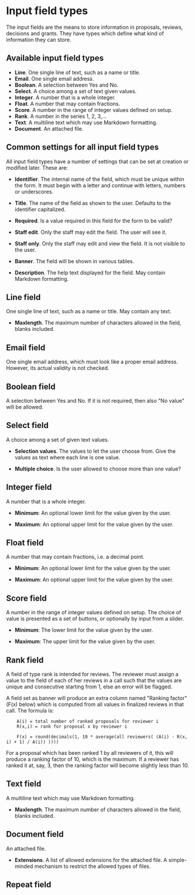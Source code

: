 # Input field types

The input fields are the means to store information in proposals, reviews, decisions and grants. They have types which define what kind of information they
can store.

## Available input field types

- **Line**. One single line of text, such as a name or title.
- **Email**. One single email address.
- **Boolean**. A selection between Yes and No.
- **Select**. A choice among a set of text given values.
- **Integer**. A number that is a whole integer.
- **Float**. A number that may contain fractions.
- **Score**. A number in the range of integer values defined on setup.
- **Rank**. A number in the series 1, 2, 3,...
- **Text**. A multiline text which may use Markdown formatting.
- **Document**. An attached file.

## Common settings for all input field types

All input field types have a number of settings that can be set at creation
or modified later. These are:

- **Identifier**. The internal name of the field, which must be unique within
  the form. It must begin with a letter and continue with letters,
  numbers or underscores.

- **Title**. The name of the field as shown to the user.
  Defaults to the identifier capitalized.

- **Required**. Is a value required in this field for the form to be valid?

- **Staff edit**. Only the staff may edit the field. The user will see it.

- **Staff only**. Only the staff may edit and view the field.
  It is not visible to the user.

- **Banner**. The field will be shown in various tables.

- **Description**. The help text displayed for the field.
   May contain Markdown formatting.

## Line field

One single line of text, such as a name or title. May contain any text.

- **Maxlength**. The maximum number of characters allowed in the
  field, blanks included.

## Email field

One single email address, which must look like a proper email
address. However, its actual validity is not checked.

## Boolean field

A selection between Yes and No. If it is not required, then also "No
value" will be allowed.

## Select field

A choice among a set of given text values.

- **Selection values**.  The values to let the user choose from. Give
  the values as text where each line is one value.

- **Multiple choice**. Is the user allowed to choose more than one value?

## Integer field

A number that is a whole integer.

- **Minimum**: An optional lower limit for the value given by the user.

- **Maximum**: An optional upper limit for the value given by the user.

## Float field

A number that may contain fractions, i.e. a decimal point.

- **Minimum**: An optional lower limit for the value given by the user.

- **Maximum**: An optional upper limit for the value given by the user.

## Score field

A number in the range of integer values defined on setup. The choice
of value is presented as a set of buttons, or optionally by input from
a slider.

- **Minimum**: The lower limit for the value given by the user.

- **Maximum**: The upper limit for the value given by the user.

## Rank field

A field of type rank is intended for reviews. The reviewer must assign
a value to the field of each of her reviews in a call such that the
values are unique and consecutive starting from 1, else an error will
be flagged.

A field set as banner will produce an extra column named "Ranking
factor" (F(x) below) which is computed from all values in finalized
reviews in that call. The formula is:

```
    A(i) = total number of ranked proposals for reviewer i
    R(x,i) = rank for proposal x by reviewer i

    F(x) = round(decimals(1, 10 * average(all reviewers( (A(i) - R(x, i) + 1) / A(i)) ))))
```

For a proposal which has been ranked 1 by all reviewers of it, this will produce
a ranking factor of 10, which is the maximum. If a reviewer has ranked it at,
say, 3, then the ranking factor will become slightly less than 10.

## Text field

A multiline text which may use Markdown formatting.

- **Maxlength**. The maximum number of characters allowed in the
  field, blanks included.

## Document field

 An attached file.

- **Extensions**. A list of allowed extensions for the attached file.
  A simple-minded mechanism to restrict the allowed types of files.

## Repeat field